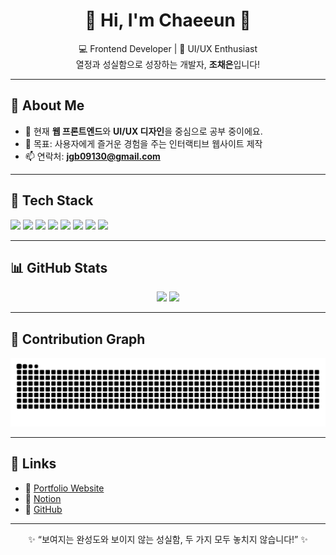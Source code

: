 <h1 align="center">🌸 Hi, I'm Chaeeun 🌸</h1>
<p align="center">
  💻 Frontend Developer | 🎨 UI/UX Enthusiast <br/>
  열정과 성실함으로 성장하는 개발자, <b>조채은</b>입니다!
</p>

---

## 🌷 About Me
- 🌱 현재 **웹 프론트엔드**와 **UI/UX 디자인**을 중심으로 공부 중이에요.  
- 🎯 목표: 사용자에게 즐거운 경험을 주는 인터랙티브 웹사이트 제작  
- 📫 연락처: **jgb09130@gmail.com**

---

## 💖 Tech Stack
<p>
  <!-- 언어 -->
  <img src="https://img.shields.io/badge/HTML5-FF6BA1?style=for-the-badge&logo=html5&logoColor=white"/>
  <img src="https://img.shields.io/badge/CSS3-FE98DA?style=for-the-badge&logo=css3&logoColor=white"/>
  <img src="https://img.shields.io/badge/JavaScript-FFC1E3?style=for-the-badge&logo=javascript&logoColor=black"/>
  <img src="https://img.shields.io/badge/Python-FE98DA?style=for-the-badge&logo=python&logoColor=white"/>
  
  <!-- 툴 -->
  <img src="https://img.shields.io/badge/Figma-FF6BA1?style=for-the-badge&logo=figma&logoColor=white"/>
  <img src="https://img.shields.io/badge/Photoshop-FE98DA?style=for-the-badge&logo=adobephotoshop&logoColor=white"/>
  <img src="https://img.shields.io/badge/Illustrator-FFB6C1?style=for-the-badge&logo=adobeillustrator&logoColor=white"/>
  <img src="https://img.shields.io/badge/GitHub-FF6BA1?style=for-the-badge&logo=github&logoColor=white"/>
</p>

---

## 📊 GitHub Stats
<p align="center">
  <img src="https://github-readme-stats.vercel.app/api?username=ouo4025&show_icons=true&title_color=FE98DA&icon_color=FF6BA1&text_color=FFB6C1&bg_color=141321" height="160px"/>
  <img src="https://github-readme-stats.vercel.app/api/top-langs/?username=ouo4025&layout=compact&title_color=FE98DA&text_color=FFC1E3&bg_color=141321" height="160px"/>
</p>

---

## 🐍 Contribution Graph
<p align="center">
  <img src="https://github.com/ouo4025/ouo4025/blob/output/github-contribution-grid-snake.svg" alt="snake animation"/>
</p>

---

## 🔗 Links
- 💼 [Portfolio Website](https://www.chaeeun.net)  
- 📒 [Notion](https://www.notion.so/19fc035d655d80fca229e63fdc51a737?v=19fc035d655d818da09c000c512252ca)  
- 🐙 [GitHub](https://github.com/ouo4025)  

---

<p align="center">✨ “보여지는 완성도와 보이지 않는 성실함, 두 가지 모두 놓치지 않습니다!” ✨</p>
